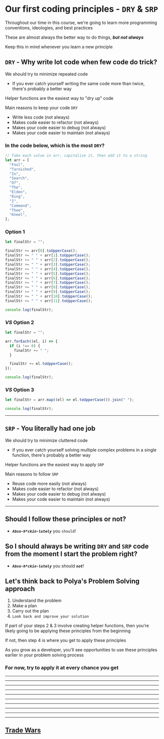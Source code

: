 # Our first coding principles - `DRY` & `SRP`

Throughout our time in this course, we're going to learn more programming conventions, ideologies, and best practices

These are almost always the better way to do things, **_but not always_**

Keep this in mind whenever you learn a new principle

## `DRY` - Why write lot code when few code do trick?

We should try to minimize repeated code

- If you ever catch yourself writing the same code more than twice, there's probably a better way

Helper functions are the easiest way to "dry up" code

Main reasons to keep your code `DRY`

- Write less code (not always)
- Makes code easier to refactor (not always)
- Makes your code easier to debug (not always)
- Makes your code easier to maintain (not always)

### In the code below, which is the most `DRY`?

```js
// Take each value in arr, capitalize it, then add it to a string
let arr = [
  "Foul",
  "Tarnished",
  "In",
  "Search",
  "Of",
  "The",
  "Elden",
  "Ring",
  "I",
  "Command",
  "Thee",
  "Kneel",
];
```

### Option 1

```js
let finalStr = "";

finalStr += arr[0].toUpperCase();
finalStr += " " + arr[1].toUpperCase();
finalStr += " " + arr[2].toUpperCase();
finalStr += " " + arr[3].toUpperCase();
finalStr += " " + arr[4].toUpperCase();
finalStr += " " + arr[5].toUpperCase();
finalStr += " " + arr[6].toUpperCase();
finalStr += " " + arr[7].toUpperCase();
finalStr += " " + arr[8].toUpperCase();
finalStr += " " + arr[9].toUpperCase();
finalStr += " " + arr[10].toUpperCase();
finalStr += " " + arr[11].toUpperCase();

console.log(finalStr);
```

### **_VS_** Option 2

```js
let finalStr = "";

arr.forEach((el, i) => {
  if (i !== 0) {
    finalStr += " ";
  }

  finalStr += el.toUpperCase();
});

console.log(finalStr);
```

### **_VS_** Option 3

```js
let finalStr = arr.map((el) => el.toUpperCase()).join(" ");

console.log(finalStr);
```

---

## `SRP` - You literally had one job

We should try to minimize cluttered code

- If you ever catch yourself solving multiple complex problems in a single function, there's probably a better way

Helper functions are the easiest way to apply `SRP`

Main reasons to follow `SRP`

- Reuse code more easily (not always)
- Makes code easier to refactor (not always)
- Makes your code easier to debug (not always)
- Makes your code easier to maintain (not always)

---

## Should I follow these principles or not?

- **_`Abso-h*ckin-lutely`_** you `should`!

## So I should always be writing `DRY` and `SRP` code from the moment I start the problem right?

- **_`Abso-h*ckin-lutely`_** you should **_`not`_**!

## Let's think back to Polya's Problem Solving approach

1. Understand the problem
2. Make a plan
3. Carry out the plan
4. `Look back and improve your solution`

If part of your steps 2 & 3 involve creating helper functions, then you're likely going to be applying these principles from the beginning

If not, then step 4 is where you get to apply these principles

As you grow as a developer, you'll see opportunities to use these principles earlier in your problem solving process

### **For now, try to apply it at every chance you get**

---

---

---

---

---

---

---

---

---

---

## [Trade Wars](./CommonJS.md)
